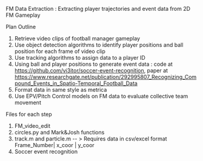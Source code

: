 FM Data Extraction : Extracting player trajectories and event data from 2D FM Gameplay


Plan Outline  

1. Retrieve video clips of football manager gameplay
2. Use object detection algorithms to identify player positions and ball position for each frame of video clip
3. Use tracking algorithms to assign data to a player ID
4. Using ball and player positions to generate event data : code at https://github.com/vi3itor/soccer-event-recognition, paper at https://www.researchgate.net/publication/292995807_Recognizing_Compound_Events_in_Spatio-Temporal_Football_Data
5. Format data in same style as metrica
6. Use EPV/Pitch Control models on FM data to evaluate collective team movement


Files for each step 

1) FM_video_edit
2) circles.py and Mark&Josh functions
3) track.m and particle.m -- > Requires data in csv/excel format Frame_Number| x_coor | y_coor
4) Soccer event recognition



